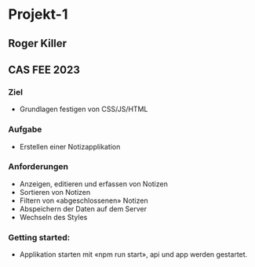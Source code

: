 # Projekt-1

## Roger Killer

## CAS FEE 2023

### Ziel

- Grundlagen festigen von CSS/JS/HTML

### Aufgabe

- Erstellen einer Notizapplikation

### Anforderungen

- Anzeigen, editieren und erfassen von Notizen
- Sortieren von Notizen
- Filtern von «abgeschlossenen» Notizen
- Abspeichern der Daten auf dem Server
- Wechseln des Styles

### Getting started:

- Applikation starten mit «npm run start», api und app werden gestartet.
